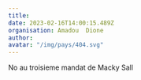 ```yaml
---
title: 
date: 2023-02-16T14:00:15.489Z
organisation: Amadou  Dione 
author: 
avatar: "/img/pays/404.svg"
---
```


No au troisieme mandat de Macky Sall